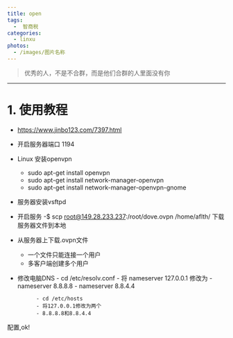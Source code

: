 ```yaml
---
title: open
tags:
  -  智商税
categories:
  - linxu
photos:
  - /images/图片名称
---
```


<blockquote class="blockquote-center">优秀的人，不是不合群，而是他们合群的人里面没有你</blockquote>

---

# 1. 使用教程

- https://www.jinbo123.com/7397.html

- 开启服务器端口 1194


- Linux 安装openvpn
	- sudo apt-get install openvpn
	- sudo apt-get install network-manager-openvpn
	- sudo apt-get install network-manager-openvpn-gnome

- 服务器安装vsftpd
- 开启服务
-$ scp root@149.28.233.237:/root/dove.ovpn /home/aflth/ 下载服务器文件到本地

- 从服务器上下载.ovpn文件
	- 一个文件只能连接一个用户
	- 多客户端创建多个用户

- 修改电脑DNS
		-  cd /etc/resolv.conf
		-  将 nameserver 127.0.0.1 修改为
		-  nameserver 8.8.8.8
		-  nameserver 8.8.4.4
		
			- cd /etc/hosts
			- 将127.0.0.1修改为两个
			- 8.8.8.8和8.8.4.4

配置,ok!
